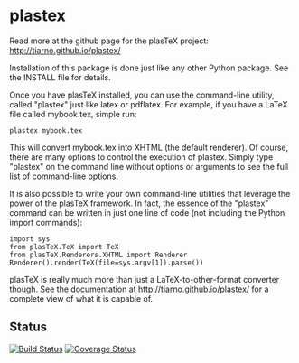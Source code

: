 # plastex

Read more at the github page for the plasTeX project:  http://tiarno.github.io/plastex/

Installation of this package is done just like any other Python package.
See the INSTALL file for details.

Once you have plasTeX installed, you can use the command-line utility,
called "plastex" just like latex or pdflatex.  For example, if you
have a LaTeX file called mybook.tex, simple run:

```
plastex mybook.tex
```

This will convert mybook.tex into XHTML (the default renderer).  Of course,
there are many options to control the execution of plastex.  Simply type
"plastex" on the command line without options or arguments to see the
full list of command-line options.

It is also possible to write your own command-line utilities that leverage
the power of the plasTeX framework.  In fact, the essence of the "plastex"
command can be written in just one line of code (not including the Python
import commands):

```
import sys
from plasTeX.TeX import TeX
from plasTeX.Renderers.XHTML import Renderer
Renderer().render(TeX(file=sys.argv[1]).parse())
```

plasTeX is really much more than just a LaTeX-to-other-format converter 
though.  See the documentation at http://tiarno.github.io/plastex/ for a complete
view of what it is capable of.

## Status
[![Build Status](https://travis-ci.org/niklasp/plastex.svg?branch=python3)](https://travis-ci.org/niklasp/plastex)
[![Coverage Status](https://coveralls.io/repos/github/niklasp/plastex/badge.svg?branch=python3)](https://coveralls.io/github/niklasp/plastex?branch=python3)